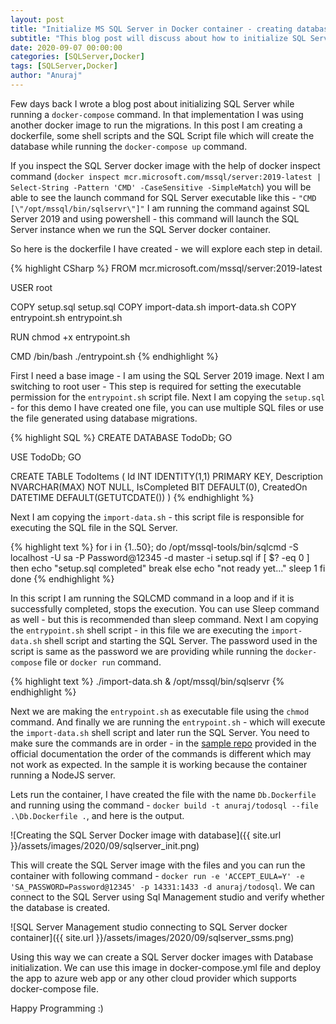 ```yaml
---
layout: post
title: "Initialize MS SQL Server in Docker container - creating database at startup"
subtitle: "This blog post will discuss about how to initialize SQL Server docker container and create database while starting the SQL Server docker container."
date: 2020-09-07 00:00:00
categories: [SQLServer,Docker]
tags: [SQLServer,Docker]
author: "Anuraj"
---
```

Few days back I wrote a blog post about initializing SQL Server while running a `docker-compose` command. In that implementation I was using another docker image to run the migrations. In this post I am creating a dockerfile, some shell scripts and the SQL Script file which will create the database while running the `docker-compose up` command.

If you inspect the SQL Server docker image with the help of docker inspect command (`docker inspect mcr.microsoft.com/mssql/server:2019-latest | Select-String -Pattern 'CMD' -CaseSensitive -SimpleMatch`) you will be able to see the launch command for SQL Server executable like this - `"CMD [\"/opt/mssql/bin/sqlservr\"]"` I am running the command against SQL Server 2019 and using powershell - this command will launch the SQL Server instance when we run the SQL Server docker container.

So here is the dockerfile I have created - we will explore each step in detail.

{% highlight CSharp %}
FROM mcr.microsoft.com/mssql/server:2019-latest

USER root

COPY setup.sql setup.sql
COPY import-data.sh import-data.sh
COPY entrypoint.sh entrypoint.sh

RUN chmod +x entrypoint.sh

CMD /bin/bash ./entrypoint.sh
{% endhighlight %}

First I need a base image - I am using the SQL Server 2019 image. Next I am switching to root user - This step is required for setting the executable permission for the `entrypoint.sh` script file. Next I am copying the `setup.sql` - for this demo I have created one file, you can use multiple SQL files or use the file generated using database migrations.

{% highlight SQL %}
CREATE DATABASE TodoDb;
GO

USE TodoDb;
GO

CREATE TABLE TodoItems
(
    Id INT IDENTITY(1,1) PRIMARY KEY,
    Description NVARCHAR(MAX) NOT NULL,
    IsCompleted BIT DEFAULT(0),
    CreatedOn DATETIME DEFAULT(GETUTCDATE())
)
{% endhighlight %}

Next I am copying the `import-data.sh` - this script file is responsible for executing the SQL file in the SQL Server. 

{% highlight text %}
for i in {1..50};
do
    /opt/mssql-tools/bin/sqlcmd -S localhost -U sa -P Password@12345 -d master -i setup.sql
    if [ $? -eq 0 ]
    then
        echo "setup.sql completed"
        break
    else
        echo "not ready yet..."
        sleep 1
    fi
done
{% endhighlight %}

In this script I am running the SQLCMD command in a loop and if it is successfully completed, stops the execution. You can use Sleep command as well - but this is recommended than sleep command. Next I am copying the `entrypoint.sh` shell script - in this file we are executing the `import-data.sh` shell script and starting the SQL Server. The password used in the script is same as the password we are providing while running the `docker-compose` file or `docker run` command.

{% highlight text %}
./import-data.sh & /opt/mssql/bin/sqlservr
{% endhighlight %}

Next we are making the `entrypoint.sh` as executable file using the `chmod` command. And finally we are running the `entrypoint.sh` - which will execute the `import-data.sh` shell script and later run the SQL Server. You need to make sure the commands are in order - in the [sample repo](https://github.com/twright-msft/mssql-node-docker-demo-app) provided in the official documentation the order of the commands is different which may not work as expected. In the sample it is working because the container running a NodeJS server.

Lets run the container, I have created the file with the name `Db.Dockerfile` and running using the command - `docker build -t anuraj/todosql --file .\Db.Dockerfile .`, and here is the output.

![Creating the SQL Server Docker image with database]({{ site.url }}/assets/images/2020/09/sqlserver_init.png)

This will create the SQL Server image with the files and you can run the container with following command - `docker run -e 'ACCEPT_EULA=Y' -e 'SA_PASSWORD=Password@12345' -p 14331:1433 -d anuraj/todosql`. We can connect to the SQL Server using Sql Management studio and verify whether the database is created.

![SQL Server Management studio connecting to SQL Server docker container]({{ site.url }}/assets/images/2020/09/sqlserver_ssms.png)

Using this way we can create a SQL Server docker images with Database initialization. We can use this image in docker-compose.yml file and deploy the app to azure web app or any other cloud provider which supports docker-compose file.

Happy Programming :)
